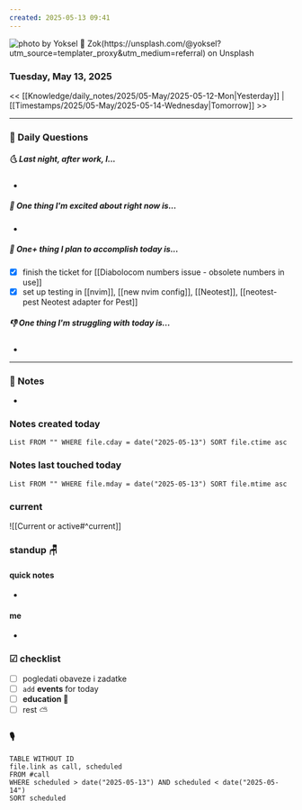 ```yaml
---
created: 2025-05-13 09:41
---
```

![photo by Yoksel 🌿 Zok(https://unsplash.com/@yoksel?utm_source=templater_proxy&utm_medium=referral) on Unsplash](https://images.unsplash.com/photo-1704049492643-e4d894759972?crop=entropy&cs=srgb&fm=jpg&ixid=M3w2NDU1OTF8MHwxfHJhbmRvbXx8fHx8fHx8fDE3NDcxMjIwOTl8&ixlib=rb-4.1.0&q=85&w=200&h=200)
### Tuesday, May 13, 2025

<< [[Knowledge/daily_notes/2025/05-May/2025-05-12-Mon|Yesterday]] | [[Timestamps/2025/05-May/2025-05-14-Wednesday|Tomorrow]] >>

___
### 📅 Daily Questions
##### 🌜 **Last night, after work, I...**
- 

##### 🙌 **One thing I'm excited about right now is...**
- 

##### 🚀 **One+ thing I plan to accomplish today is...**
- [x] finish the ticket for [[Diabolocom numbers issue - obsolete numbers in use]]
- [x] set up testing in [[nvim]], [[new nvim config]], [[Neotest]], [[neotest-pest Neotest adapter for Pest]]

##### 👎 **One thing I'm struggling with today is...**
- 

---
### 📝 Notes
- 

### Notes created today
```dataview
List FROM "" WHERE file.cday = date("2025-05-13") SORT file.ctime asc
```

### Notes last touched today
```dataview
List FROM "" WHERE file.mday = date("2025-05-13") SORT file.mtime asc
`````
### **current**
![[Current or active#^current]]

### **standup** 🪑

#### quick notes
- 
#### me 
- 

### ☑ checklist
- [ ] pogledati  obaveze i zadatke
- [ ] `add` **events** for today
- [ ] **education 🎒**
- [ ] rest ⛅ 

### 🎙

```dataview
TABLE WITHOUT ID
file.link as call, scheduled
FROM #call
WHERE scheduled > date("2025-05-13") AND scheduled < date("2025-05-14")
SORT scheduled
```
